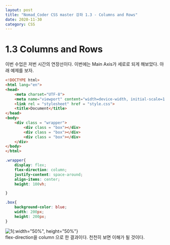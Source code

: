 ```yaml
---
layout: post
title: "Nomad_Coder CSS master 강좌 1.3 - Columns and Rows"
date: 2020-11-30
category: CSS
---
```

# 1.3 Columns and Rows
이번 수업은 저번 시간의 연장선이다. 이번에는 Main Axis가 세로로 되게 해보았다. 아래 예제를 보자.
```html
<!DOCTYPE html>
<html lang="en">
<head>
    <meta charset="UTF-8">
    <meta name="viewport" content="width=device-width, initial-scale=1.0">
    <link rel = "stylesheet" href = "style.css">
    <title>Document</title>
</head>
<body>
    <div class = "wrapper">
        <div class = "box"></div>
        <div class = "box"></div>
        <div class = "box"></div>
    </div>
</body>
</html>
```

```css
.wrapper{
    display: flex;
    flex-direction: column;
    justify-content: space-around;
    align-items: center;
    height: 100vh;

}

.box{
    background-color: blue;
    width: 200px;
    height: 200px;
}
```   
![1](https://user-images.githubusercontent.com/60607880/100725350-44494500-3407-11eb-9c61-3d3ef9d5021f.PNG){:width="50%", height="50%"}   
flex-direction을 column 으로 한 결과이다. 천천히 보면 이해가 될 것이다.
